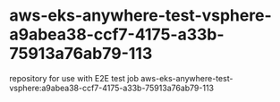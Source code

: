 # aws-eks-anywhere-test-vsphere-a9abea38-ccf7-4175-a33b-75913a76ab79-113
repository for use with E2E test job aws-eks-anywhere-test-vsphere:a9abea38-ccf7-4175-a33b-75913a76ab79-113
